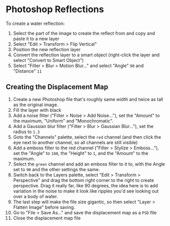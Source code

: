 # Photoshop Reflections

To create a water reflection:

1. Select the part of the image to create the reflect from and copy and paste it to a new layer
2. Select "Edit > Transform > Flip Vertical"
3. Position the new reflection layer
4. Convert the reflection layer to a smart object (right-click the layer and select "Convert to Smart Object")
5. Select "Filter > Blur > Motion Blur..." and select "Angle" `90` and "Distance" `11`

## Creating the Displacement Map

1. Create a new Photoshop file that's roughly same width and twice as tall as the original image.
2. Fill the layer with black
3. Add a noise filter ("Filter > Noise > Add Noise..."), set the "Amount" to the maximum, "Uniform" and "Monochromatic".
4. Add a Gaussian blur filter ("Filter > Blur > Gaussian Blur..."), set the radius to `1.3`
5. Goto the "Channels" palette, select the `red` channel (and then click the eye next to another channel, so all channels are still visible)
6. Add a emboss filter to the red channel ("Filter > Stylize > Emboss..."), set the "Angle" to `180`, the "Height" to `1`, and the "Amount" to the maximum.
7. Select the `green` channel and add an emboss filter to it to, with the Angle set to `90` and the other settings the same.
8. Switch back to the Layers palette, select "Edit > Transform > Perspective" and drag the bottom right corner to the right to create perspective. Drag it really far, like 90 degrees, the idea here is to add variation in the noise to make it look like ripples you'd see looking out over a body of water.
9. The last step will make the file size gigantic, so then select "Layer > Flatten Image" before saving.
10. Go to "File > Save As…" and save the displacement map as a `PSD` file
11. Close the displacement map file